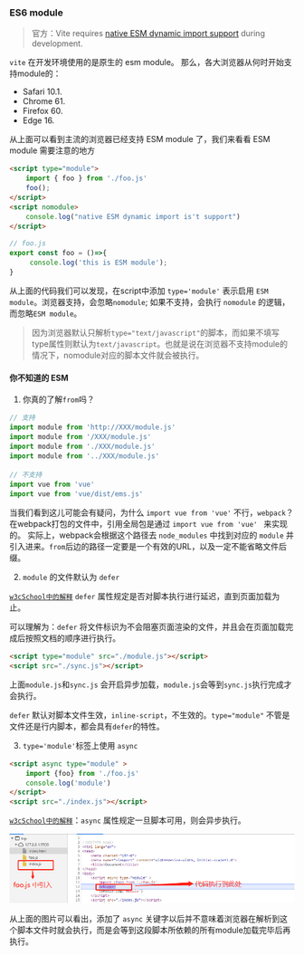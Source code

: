 ### ES6 module

> 官方：Vite requires [native ESM dynamic import support](https://caniuse.com/es6-module-dynamic-import) during development.

`vite` 在开发环境使用的是原生的 esm module。 那么，各大浏览器从何时开始支持module的：

* Safari 10.1.
* Chrome 61.
* Firefox 60.
* Edge 16.

从上面可以看到主流的浏览器已经支持 ESM module 了，我们来看看 ESM module 需要注意的地方

```html
<script type="module">
    import { foo } from './foo.js'
    foo();
</script>
<script nomodule>
    console.log("native ESM dynamic import is't support")
</script>
```
```javascript
// foo.js
export const foo = ()=>{
     console.log('this is ESM module');
}
```
从上面的代码我们可以发现，在script中添加 `type='module'` 表示启用 `ESM module`。浏览器支持，会忽略`nomodule`; 如果不支持，会执行 `nomodule` 的逻辑，而忽略`ESM module`。

> 因为浏览器默认只解析`type="text/javascript"`的脚本，而如果不填写type属性则默认为`text/javascript`。也就是说在浏览器不支持module的情况下，nomodule对应的脚本文件就会被执行。

#### 你不知道的 ESM

1. 你真的了解`from`吗？
   
```javascript
// 支持
import module from 'http://XXX/module.js'
import module from '/XXX/module.js'
import module from './XXX/module.js'
import module from '../XXX/module.js'

// 不支持
import vue from 'vue'
import vue from 'vue/dist/ems.js'
```
当我们看到这儿可能会有疑问，为什么 `import vue from 'vue'` 不行，`webpack`？ 在webpack打包的文件中，引用全局包是通过 `import vue from 'vue' ` 来实现的。
实际上，webpack会根据这个路径去 `node_modules` 中找到对应的 `module` 并引入进来。`from`后边的路径一定要是一个有效的URL，以及一定不能省略文件后缀。

2. `module` 的文件默认为 `defer`

[`w3cSchool中的解释`](https://www.w3school.com.cn/tags/att_script_defer.asp) `defer` 属性规定是否对脚本执行进行延迟，直到页面加载为止。

可以理解为：`defer` 将文件标识为不会阻塞页面渲染的文件，并且会在页面加载完成后按照文档的顺序进行执行。

```html
<script type="module" src="./module.js"></script>
<script src="./sync.js"></script>
```
上面`module.js`和`sync.js` 会开启异步加载，`module.js`会等到`sync.js`执行完成才会执行。

`defer` 默认对脚本文件生效，`inline-script`，不生效的。`type="module"` 不管是文件还是行内脚本，都会具有`defer`的特性。

3. `type='module'`标签上使用 `async`

```html
<script async type="module" >
    import {foo} from './foo.js'
    console.log('module')
</script>
<script src="./index.js"></script>
```
[`w3cSchool中的解释`](https://www.w3school.com.cn/tags/att_script_async.asp)：`async` 属性规定一旦脚本可用，则会异步执行。

![](./../_media/async.png)

从上面的图片可以看出，添加了 `async` 关键字以后并不意味着浏览器在解析到这个脚本文件时就会执行，而是会等到这段脚本所依赖的所有module加载完毕后再执行。